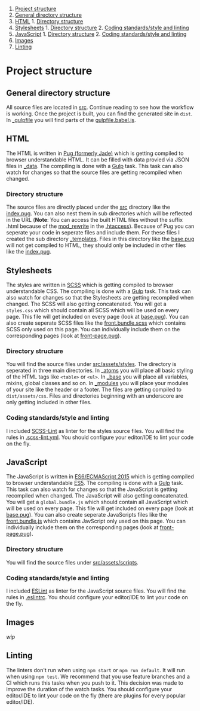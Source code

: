 1. [Project structure](#project-structure)
  1. [General directory structure](#general-directory-structure)
  2. [HTML](#html)
    1. [Directory structure](#directory-structure)
  3. [Stylesheets](#stylesheets)
    1. [Directory structure](#directory-structure-1)
    2. [Coding standards/style and linting](#coding-standardsstyle-and-linting)
  4. [JavaScript](#javascript)
    1. [Directory structure](#directory-structure-2)
    2. [Coding standards/style and linting](#coding-standardsstyle-and-linting-1)
  5. [Images](#images)
  6. [Linting](#linting)


# Project structure


## General directory structure
All source files are located in [src](./src). Continue reading to see how the workflow is working. Once the project is built, you can find the generated site in `dist`. In [_gulpfile](./_gulpfile) you will find parts of the [gulpfile.babel.js](./gulpfile.babel.js).


## HTML
The HTML is written in [Pug (formerly Jade)](https://pugjs.org) which is getting compiled to browser understandable HTML. It can be filled with data provied via JSON files in [_data](./src/_data). The compiling is done with a [Gulp](http://gulpjs.com) task. This task can also watch for changes so that the source files are getting recompiled when changed.

### Directory structure
The source files are directly placed under the [src](./src) directory like the [index.pug](./src/index.pug). You can also nest them in sub directories which will be reflected in the URL (**Note**: You can access the built HTML files without the suffix .html because of the [mod_rewrite](https://httpd.apache.org/docs/current/mod/mod_rewrite.html) in the [.htaccess](./src/.htaccess#L27)). Because of Pug you can seperate your code in seperate files and include them. For these files I created the sub directory [_templates](./src/_templates). Files in this directory like the [base.pug](./src/_templates/base.pug) will not get compiled to HTML, they should only be included in other files like the [index.pug](./src/index.pug#L1).


## Stylesheets
The styles are written in [SCSS](http://sass-lang.com) which is getting compiled to browser understandable CSS. The compiling is done with a [Gulp](http://gulpjs.com) task. This task can also watch for changes so that the Stylesheets are getting recompiled when changed. The SCSS will also getting concatenated. You will get a `styles.css` which should contain all SCSS which will be used on every page. This file will get included on every page (look at [base.pug](./src/_templates/base.pug#L53)). You can also create seperate SCSS files like the [front.bundle.scss](./src/assets/styles/front.bundle.scss) which contains SCSS only used on this page. You can individually include them on the corresponding pages (look at [front-page.pug](./src/_templates/pages/front.pug#L9)).

### Directory structure
You will find the source files under [src/assets/styles](./src/assets/styles). The directory is seperated in three main directories. In [_atoms](./src/assets/styles/_atoms) you will place all basic styling of the HTML tags like `<table>` or `<ul>`. In [_base](./src/assets/styles/_base) you will place all variables, mixins, global classes and so on. In [_modules](./src/assets/styles/_modules) you will place your modules of your site like the header or a footer. The files are getting compiled to `dist/assets/css`. Files and directories beginning with an underscore are only getting included in other files.

### Coding standards/style and linting
I included [SCSS-Lint](https://github.com/brigade/scss-lint) as linter for the styles source files. You will find the rules in [.scss-lint.yml](./.scss-lint.yml). You should configure your editor/IDE to lint your code on the fly.


## JavaScript
The JavaScript is written in [ES6/ECMAScript 2015](http://www.ecma-international.org/ecma-262/6.0/index.html) which is getting compiled to browser understandable [ES5](http://www.ecma-international.org/ecma-262/5.1). The compiling is done with a [Gulp](http://gulpjs.com) task. This task can also watch for changes so that the JavaScript is getting recompiled when changed. The JavaScript will also getting concatenated. You will get a `global.bundle.js` which should contain all JavaScript which will be used on every page. This file will get included on every page (look at [base.pug](./src/_templates/base.pug#L61)). You can also create seperate JavaScripts files like the [front.bundle.js](./src/assets/scripts/front.bundle.js) which contains JavScript only used on this page. You can individually include them on the corresponding pages (look at [front-page.pug](./src/_templates/pages/front.pug#L11)).

### Directory structure
You will find the source files under [src/assets/scripts](./src/assets/scripts).

### Coding standards/style and linting
I included [ESLint](http://eslint.org) as linter for the JavaScript source files. You will find the rules in [.eslintrc](./.eslintrc). You should configure your editor/IDE to lint your code on the fly.


## Images
_wip_


## Linting
The linters don't run when using `npm start` or `npm run default`. It will run when using `npm test`. We recommend that you use feature branches and a CI which runs this tasks when you push to it. This decision was made to improve the duration of the watch tasks. You should configure your editor/IDE to lint your code on the fly (there are plugins for every popular editor/IDE).
